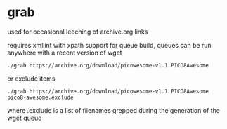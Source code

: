 # grab
used for occasional leeching of archive.org links

requires xmllint with xpath support for queue build, queues can be run anywhere with a recent version of wget

```
./grab https://archive.org/download/picowesome-v1.1 PICO8Awesome
```

or exclude items
```
./grab https://archive.org/download/picowesome-v1.1 PICO8Awesome pico8-awesome.exclude
```
where .exclude is a list of filenames grepped during the generation of the wget queue
